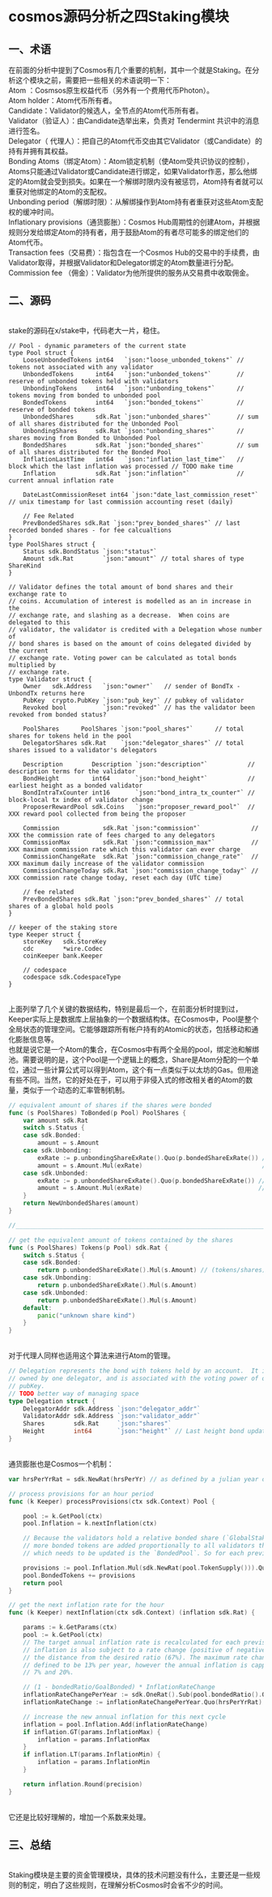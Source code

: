 # cosmos源码分析之四Staking模块

## 一、术语
在前面的分析中提到了Cosmos有几个重要的机制，其中一个就是Staking。在分析这个模块之前，需要把一些相关的术语说明一下：
</br>
Atom ：Cosmsos原生权益代币（另外有一个费用代币Photon）。
</br>
Atom holder：Atom代币所有者。
</br>
Candidate：Validator的候选人，全节点的Atom代币所有者。
</br>
Validator（验证人）：由Candidate选举出来，负责对 Tendermint 共识中的消息进行签名。
</br>
Delegator（ 代理人）：把自己的Atom代币交由其它Validator（或Candidate）的持有并拥有其权益。
</br>
Bonding Atoms（绑定Atom）：Atom锁定机制（使Atom受共识协议的控制），Atoms只能通过Validator或Candidate进行绑定，如果Validator作恶，那么他绑定的Atom就会受到损失。如果在一个解绑时限内没有被惩罚，Atom持有者就可以重获对他绑定的Atom的支配权。
</br>
Unbonding period（解绑时限）：从解绑操作到Atom持有者重获对这些Atom支配权的缓冲时间。
</br>
Inflationary provisions（通货膨胀）：Cosmos Hub周期性的创建Atom，并根据规则分发给绑定Atom的持有者，用于鼓励Atom的有者尽可能多的绑定他们的Atom代币。
</br>
Transaction fees（交易费）：指包含在一个Cosmos Hub的交易中的手续费，由Validator取得，并根据Validator和Delegator绑定的Atom数量进行分配。
</br>
Commission fee （佣金）：Validator为他所提供的服务从交易费中收取佣金。
</br>

## 二、源码
</br>
stake的源码在x/stake中，代码老大一片，稳住。
</br>

``` golang
// Pool - dynamic parameters of the current state
type Pool struct {
	LooseUnbondedTokens int64   `json:"loose_unbonded_tokens"` // tokens not associated with any validator
	UnbondedTokens      int64   `json:"unbonded_tokens"`       // reserve of unbonded tokens held with validators
	UnbondingTokens     int64   `json:"unbonding_tokens"`      // tokens moving from bonded to unbonded pool
	BondedTokens        int64   `json:"bonded_tokens"`         // reserve of bonded tokens
	UnbondedShares      sdk.Rat `json:"unbonded_shares"`       // sum of all shares distributed for the Unbonded Pool
	UnbondingShares     sdk.Rat `json:"unbonding_shares"`      // shares moving from Bonded to Unbonded Pool
	BondedShares        sdk.Rat `json:"bonded_shares"`         // sum of all shares distributed for the Bonded Pool
	InflationLastTime   int64   `json:"inflation_last_time"`   // block which the last inflation was processed // TODO make time
	Inflation           sdk.Rat `json:"inflation"`             // current annual inflation rate

	DateLastCommissionReset int64 `json:"date_last_commission_reset"` // unix timestamp for last commission accounting reset (daily)

	// Fee Related
	PrevBondedShares sdk.Rat `json:"prev_bonded_shares"` // last recorded bonded shares - for fee calcualtions
}
type PoolShares struct {
	Status sdk.BondStatus `json:"status"`
	Amount sdk.Rat        `json:"amount"` // total shares of type ShareKind
}

// Validator defines the total amount of bond shares and their exchange rate to
// coins. Accumulation of interest is modelled as an in increase in the
// exchange rate, and slashing as a decrease.  When coins are delegated to this
// validator, the validator is credited with a Delegation whose number of
// bond shares is based on the amount of coins delegated divided by the current
// exchange rate. Voting power can be calculated as total bonds multiplied by
// exchange rate.
type Validator struct {
	Owner   sdk.Address   `json:"owner"`   // sender of BondTx - UnbondTx returns here
	PubKey  crypto.PubKey `json:"pub_key"` // pubkey of validator
	Revoked bool          `json:"revoked"` // has the validator been revoked from bonded status?

	PoolShares      PoolShares `json:"pool_shares"`      // total shares for tokens held in the pool
	DelegatorShares sdk.Rat    `json:"delegator_shares"` // total shares issued to a validator's delegators

	Description        Description `json:"description"`           // description terms for the validator
	BondHeight         int64       `json:"bond_height"`           // earliest height as a bonded validator
	BondIntraTxCounter int16       `json:"bond_intra_tx_counter"` // block-local tx index of validator change
	ProposerRewardPool sdk.Coins   `json:"proposer_reward_pool"`  // XXX reward pool collected from being the proposer

	Commission            sdk.Rat `json:"commission"`              // XXX the commission rate of fees charged to any delegators
	CommissionMax         sdk.Rat `json:"commission_max"`          // XXX maximum commission rate which this validator can ever charge
	CommissionChangeRate  sdk.Rat `json:"commission_change_rate"`  // XXX maximum daily increase of the validator commission
	CommissionChangeToday sdk.Rat `json:"commission_change_today"` // XXX commission rate change today, reset each day (UTC time)

	// fee related
	PrevBondedShares sdk.Rat `json:"prev_bonded_shares"` // total shares of a global hold pools
}

// keeper of the staking store
type Keeper struct {
	storeKey   sdk.StoreKey
	cdc        *wire.Codec
	coinKeeper bank.Keeper

	// codespace
	codespace sdk.CodespaceType
}
```
</br>
上面列举了几个关键的数据结构，特别是最后一个，在前面分析时提到过，Keeper实际上是数据库上层抽象的一个数据结构体。在Cosmos中，Pool是整个全局状态的管理空间。它能够跟踪所有帐户持有的Atomic的状态，包括移动和通化膨胀信息等。
</br>
也就是说它是一个Atom的集合，在Cosmos中有两个全局的pool，绑定池和解绑池。需要说明的是，这个Pool是一个逻辑上的概念，Share是Atom分配的一个单位，通过一些计算公式可以得到Atom，这个有一点类似于以太坊的Gas。但用途有些不同。当然，它的好处在于，可以用于非侵入式的修改相关者的Atom的数量，类似于一个动态的汇率管制机制。
</br>

``` go
// equivalent amount of shares if the shares were bonded
func (s PoolShares) ToBonded(p Pool) PoolShares {
	var amount sdk.Rat
	switch s.Status {
	case sdk.Bonded:
		amount = s.Amount
	case sdk.Unbonding:
		exRate := p.unbondingShareExRate().Quo(p.bondedShareExRate()) // (tok/ubshr)/(tok/bshr) = bshr/ubshr
		amount = s.Amount.Mul(exRate)                                 // ubshr*bshr/ubshr = bshr
	case sdk.Unbonded:
		exRate := p.unbondedShareExRate().Quo(p.bondedShareExRate()) // (tok/ubshr)/(tok/bshr) = bshr/ubshr
		amount = s.Amount.Mul(exRate)                                // ubshr*bshr/ubshr = bshr
	}
	return NewUnbondedShares(amount)
}

//_________________________________________________________________________________________________________

// get the equivalent amount of tokens contained by the shares
func (s PoolShares) Tokens(p Pool) sdk.Rat {
	switch s.Status {
	case sdk.Bonded:
		return p.unbondedShareExRate().Mul(s.Amount) // (tokens/shares) * shares
	case sdk.Unbonding:
		return p.unbondedShareExRate().Mul(s.Amount)
	case sdk.Unbonded:
		return p.unbondedShareExRate().Mul(s.Amount)
	default:
		panic("unknown share kind")
	}
}
```
</br>
对于代理人同样也适用这个算法来进行Atom的管理。
</br>

``` go
// Delegation represents the bond with tokens held by an account.  It is
// owned by one delegator, and is associated with the voting power of one
// pubKey.
// TODO better way of managing space
type Delegation struct {
	DelegatorAddr sdk.Address `json:"delegator_addr"`
	ValidatorAddr sdk.Address `json:"validator_addr"`
	Shares        sdk.Rat     `json:"shares"`
	Height        int64       `json:"height"` // Last height bond updated
}
```
</br>
通货膨胀也是Cosmos一个机制：
</br>

``` go
var hrsPerYrRat = sdk.NewRat(hrsPerYr) // as defined by a julian year of 365.25 days

// process provisions for an hour period
func (k Keeper) processProvisions(ctx sdk.Context) Pool {

	pool := k.GetPool(ctx)
	pool.Inflation = k.nextInflation(ctx)

	// Because the validators hold a relative bonded share (`GlobalStakeShare`), when
	// more bonded tokens are added proportionally to all validators the only term
	// which needs to be updated is the `BondedPool`. So for each previsions cycle:

	provisions := pool.Inflation.Mul(sdk.NewRat(pool.TokenSupply())).Quo(hrsPerYrRat).Evaluate()
	pool.BondedTokens += provisions
	return pool
}

// get the next inflation rate for the hour
func (k Keeper) nextInflation(ctx sdk.Context) (inflation sdk.Rat) {

	params := k.GetParams(ctx)
	pool := k.GetPool(ctx)
	// The target annual inflation rate is recalculated for each previsions cycle. The
	// inflation is also subject to a rate change (positive of negative) depending or
	// the distance from the desired ratio (67%). The maximum rate change possible is
	// defined to be 13% per year, however the annual inflation is capped as between
	// 7% and 20%.

	// (1 - bondedRatio/GoalBonded) * InflationRateChange
	inflationRateChangePerYear := sdk.OneRat().Sub(pool.bondedRatio().Quo(params.GoalBonded)).Mul(params.InflationRateChange)
	inflationRateChange := inflationRateChangePerYear.Quo(hrsPerYrRat)

	// increase the new annual inflation for this next cycle
	inflation = pool.Inflation.Add(inflationRateChange)
	if inflation.GT(params.InflationMax) {
		inflation = params.InflationMax
	}
	if inflation.LT(params.InflationMin) {
		inflation = params.InflationMin
	}

	return inflation.Round(precision)
}

```
</br>
它还是比较好理解的，增加一个系数来处理。
</br>

## 三、总结
</br>
Staking模块是主要的资金管理模块，具体的技术问题没有什么，主要还是一些规则的制定，明白了这些规则，在理解分析Cosmos时会省不少的时间。
</br>
